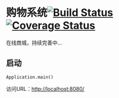 购物系统[![Build Status](https://travis-ci.org/vito16/shop.svg?branch=master)](https://travis-ci.org/vito16/shop)
[![Coverage Status](https://coveralls.io/repos/github/vito16/shop/badge.svg?branch=master)](https://coveralls.io/github/vito16/shop?branch=master)
=====================

在线商城，持续完善中...

## 启动

    Application.main()
    
访问URL：[http://localhost:8080/](localhost:8080/)